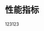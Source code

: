 # 性能指标

123123

<!--
前端性能指标：https://juejin.cn/post/6974565176427151397

https://www.h5w3.com/32655.html

```css
FP: first paint 首屏绘制
FCP: first contentful paint  首次内容绘制
FMP: first meaning paint 首次有效绘制
LCP: largest contentful paint 最大内容绘制
FID: first input delay 首次输入延时
TTI: time to interactive 持续可交互时间
CLS: 累计布局位移
```

工具

```
lighthouse
performance
coverage
network 瀑布
disable catch
弱网
```
https://blog.csdn.net/qdmoment/article/details/106590185#:~:text=%E5%89%8D%E7%AB%AF%E9%A1%B5%E9%9D%A2%E5%8D%A1%E9%A1%BF%E7%9A%84,%E8%BF%87%E9%AB%98%EF%BC%8C%E8%BF%90%E8%A1%8C%E5%8D%A1%E9%A1%BF


前端页面卡顿的原因有很多，从渲染机制和运行上可以分为两大类，分别是
1.渲染不及时，页面掉帧：长时间占用js线程 页面回流和重绘较多 资源加载阻塞

渲染不及时的原因：

浏览器的渲染频率一般是60HZ，即要求1帧的时间为1s / 60 = 16.67ms，浏览器显示页面的时候，要处理js逻辑，还要做渲染，每个执行片段不能超过16.67ms。实际上，浏览器内核自身支撑体系运行也需要消耗一些时间，所以留给我们的时间差不多只有10ms。

常见的优化方式：

采用requestIdleCallback和requestAnimationFrame，任务分片


2.网页内存占用过高，运行卡顿：内存泄漏导致内存过大

1 闭包引起的内存泄漏
2  被遗忘的定时器，定时器没有清除
3  循环引用：循环引用就是对象A中包含另一个指向对象B的指针，B中也包含一个指向A的引用。
4 DOM删除时没有解绑事件
5 意外的全局变量引起的内存泄漏
text变量在createNode中引用，导致text不能被回收



内存泄漏导致内存过大
浏览器有自己的一套垃圾回收机制，主流垃圾回收机制是标记清除，不过在ie中访问原生dom会采用引用计数方式机制，而如果闲置内存得不到及时回收，就会导致内存泄漏。


垃圾回收流程：

浏览器在运行的时候会给存储再内存中的所有变量都加上标记

去掉环境中的变量以及被环境中引用的变量的标记

如果还有变量有标记，就会被视为准备删除的变量

垃圾回收机制完成内存的清除工作，销毁那些带标记的变量，并回收他们所占用的内存空间


如何优化FCP 的时间：
1. html link <script> 都会消耗
减少css ，优化引入js 包的体积 dom 结构的大小 深度
2. 优化图片资源，使用webp  和 svg 矢量图标 质量 压缩

3. 加速或减少HTTP请求损耗：使用CDN加载公用库，使用强缓存和协商缓存，使用域名收敛，小图片使用Base64代替，使用Get请求代替

4. 延迟加载：非重要的库、非首屏图片延迟加载，SPA的组件懒加载等；

5. 优化用户等待体验：白屏使用加载进度条、菊花图、骨架屏代替等；




preload 和 preFetch
```html

<link rel="preload" as="script" href="test.js" onload="handleOnload()" onerror="handlepreloadError()">
<link rel="preload" as="style" href="test.css" onload="this.rel=stylesheet"> // css加载后立即生效
```

Chrome 数据保护程序团队发现，对于那些可以在脚本和 CSS 样式表上使用 preload 的页面，发现页面首次绘制时间获得平均 12% 的速度提升。

1.preload 是告诉浏览器预先请求当前页面需要的资源（关键的脚本，字体，首页图片等）。

preload加载的资源是在浏览器渲染机制之前进行处理的，并且不会阻塞onload事件；
preload可以支持加载多种类型的资源，并且可以加载跨域资源；
preload加载的js脚本其加载和执行的过程是分离的。即preload会预加载 相应的脚本代码，待到需要时自行调用；


2、prefetch

prefetch是一种利用浏览器的空闲时间加载页面将来可能用到的资源的一种机制；通常可以用于加载非首页的其他页面所需要的资源，以便加快后续页面的首屏速度；

Chrome有四种缓存：http cache、memory cache、Service Worker cache和Push cache。在preload或prefetch的资源加载时，两者均存储在http cache。当资源加载完成后，如果资源是可以被缓存的，那么其被存储在http cache中等待后续使用；如果资源不可被缓存，那么其在被使用前均存储在 memory cache。

preload主要用于预加载当前页面需要的资源；而prefetch主要用于加载将来页面肯能需 要的资源；
 -->
